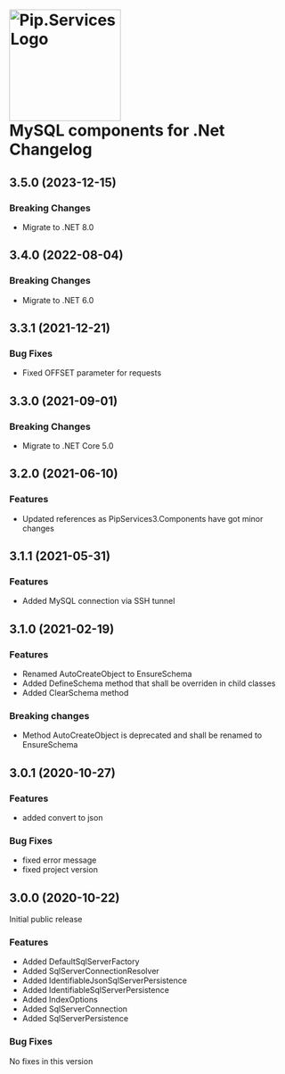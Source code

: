 # <img src="https://uploads-ssl.webflow.com/5ea5d3315186cf5ec60c3ee4/5edf1c94ce4c859f2b188094_logo.svg" alt="Pip.Services Logo" width="200"> <br/> MySQL components for .Net Changelog

## <a name="3.5.0"></a> 3.5.0 (2023-12-15)

### Breaking Changes
* Migrate to .NET 8.0

## <a name="3.4.0"></a> 3.4.0 (2022-08-04)

### Breaking Changes
* Migrate to .NET 6.0

## <a name="3.3.1"></a> 3.3.1 (2021-12-21)

### Bug Fixes
* Fixed OFFSET parameter for requests

## <a name="3.3.0"></a> 3.3.0 (2021-09-01)

### Breaking Changes
* Migrate to .NET Core 5.0

## <a name="3.2.0"></a> 3.2.0 (2021-06-10) 

### Features
* Updated references as PipServices3.Components have got minor changes

## <a name="3.1.1"></a> 3.1.1 (2021-05-31)

### Features
* Added MySQL connection via SSH tunnel

## <a name="3.1.0"></a> 3.1.0 (2021-02-19) 

### Features
* Renamed AutoCreateObject to EnsureSchema
* Added DefineSchema method that shall be overriden in child classes
* Added ClearSchema method

### Breaking changes
* Method AutoCreateObject is deprecated and shall be renamed to EnsureSchema

## <a name="3.0.1"></a> 3.0.1 (2020-10-27)

### Features
* added convert to json

### Bug Fixes
* fixed error message
* fixed project version

## <a name="3.0.0"></a> 3.0.0 (2020-10-22)

Initial public release

### Features
* Added DefaultSqlServerFactory
* Added SqlServerConnectionResolver
* Added IdentifiableJsonSqlServerPersistence
* Added IdentifiableSqlServerPersistence
* Added IndexOptions
* Added SqlServerConnection
* Added SqlServerPersistence

### Bug Fixes
No fixes in this version

